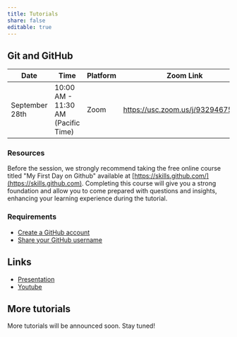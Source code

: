 ```yaml
---
title: Tutorials
share: false
editable: true
---
```


## Git and GitHub

| Date           | Time                               | Platform | Zoom Link                         |
| -------------- | ---------------------------------- | -------- | --------------------------------- |
| September 28th | 10:00 AM - 11:30 AM (Pacific Time) | Zoom     | https://usc.zoom.us/j/93294675807 |

### Resources

Before the session, we strongly recommend taking the free online course titled "My First Day on Github" available at [https://skills.github.com/](https://skills.github.com). Completing this course will give you a strong foundation and allow you to come prepared with questions and insights, enhancing your learning experience during the tutorial.

### Requirements

- [Create a GitHub account](https://github.com)
- [Share your GitHub username](https://forms.gle/kEb3wBrQXKK7ieov9)

## Links

- [Presentation](../first-day-on-github/github-tutorial.pdf)
- [Youtube](https://youtu.be/wcaU1aDe9SE)

## More tutorials

More tutorials will be announced soon. Stay tuned!
